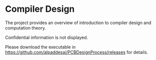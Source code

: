 # Compiler Design

The project provides an overview of introduction to compiler design and computation theory. 

Confidential information is not displayed.

Please download the executable in https://github.com/alpaddesai/PCBDesignProcess/releases for details.

